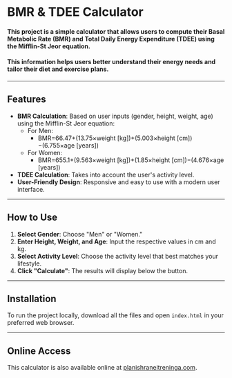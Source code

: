 # BMR & TDEE Calculator

#### This project is a simple calculator that allows users to compute their Basal Metabolic Rate (BMR) and Total Daily Energy Expenditure (TDEE) using the Mifflin-St Jeor equation.
#### This information helps users better understand their energy needs and tailor their diet and exercise plans.

---
## Features
- **BMR Calculation**: Based on user inputs (gender, height, weight, age) using the Mifflin-St Jeor equation:
  - For Men:  
    - BMR=66.47+(13.75×weight [kg])+(5.003×height [cm])−(6.755×age [years])
  - For Women:  
    - BMR=655.1+(9.563×weight [kg])+(1.85×height [cm])−(4.676×age [years])
- **TDEE Calculation**: Takes into account the user's activity level.
- **User-Friendly Design**: Responsive and easy to use with a modern user interface.
---
## How to Use
1. **Select Gender**: Choose "Men" or "Women."
2. **Enter Height, Weight, and Age**: Input the respective values in cm and kg.
3. **Select Activity Level**: Choose the activity level that best matches your lifestyle.
4. **Click "Calculate"**: The results will display below the button.
---
## Installation
To run the project locally, download all the files and open `index.html` in your preferred web browser.

---
## Online Access
This calculator is also available online at [planishraneitreninga.com](https://planishraneitreninga.com).
